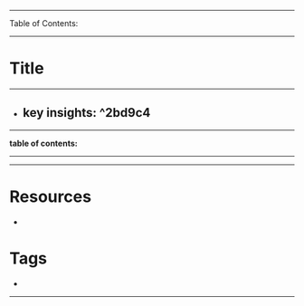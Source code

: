 
---
Table of Contents:

---
# Title
---
- **key insights:**  ^2bd9c4
	- 
---
**table of contents:**

--- 

--- 
# Resources
- 
# Tags
- 
---


	

